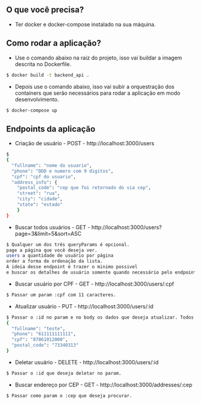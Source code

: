 ## O que você precisa?
- Ter docker e docker-compose instalado na sua máquina.

## Como rodar a aplicação?
- Use o comando abaixo na raiz do projeto, isso vai buildar a imagem descrita no Dockerfile.
```bash
$ docker build -t backend_api .
```

- Depois use o comando abaixo, isso vai subir a orquestração dos containers que serão necessários para rodar a aplicação em modo desenvolvimento.
```bash
$ docker-compose up
```

## Endpoints da aplicação
- Criação de usuário - POST - http://localhost:3000/users
```bash
$ 
{
  "fullname": "nome do usuario",
  "phone": "DDD e numero com 9 digitos",
  "cpf": "cpf do usuario",
  "address_info": {
    "postal_code": "cep que foi retornado do via cep",
    "street": "rua",
    "city": "cidade",
    "state": "estado"
    }
}
```

- Buscar todos usuários - GET - http://localhost:3000/users?page=3&limit=5&sort=ASC
```bash
$ Qualquer um dos três queryParams é opcional.
page a página que você deseja ver. 
users a quantidade de usuário por página 
order a forma de ordenação da lista.
A ideia desse endpoint é trazer o minimo possivel 
e buscar os detalhes de usuário somente quando necessário pelo endpoint /find-by-cpf
```

- Buscar usuário por CPF - GET - http://localhost:3000/users/:cpf
```bash
$ Passar um param :cpf com 11 caracteres.
```
- Atualizar usuário - PUT - http://localhost:3000/users/:id
```bash
$ Passar o :id no param e no body os dados que deseja atualizar. Todos os campos são opcionais.
{
  "fullname": "teste",
  "phone": "611111111111",
  "cpf": "87861012000",
  "postal_code": "73340313"
}
```

- Deletar usuário - DELETE - http://localhost:3000/users/:id
```bash
$ Passar o :id que deseja deletar no param.
```

- Buscar endereço por CEP - GET - http://localhost:3000/addresses/:cep
```bash
$ Passar como param o :cep que deseja procurar.
```